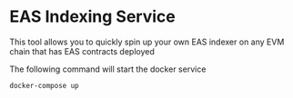 # EAS Indexing Service

This tool allows you to quickly spin up your own EAS indexer on any EVM chain that has EAS contracts deployed

The following command will start the docker service

```
docker-compose up
```
